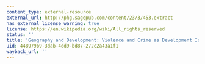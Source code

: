 ```yaml
---
content_type: external-resource
external_url: http://phg.sagepub.com/content/23/3/453.extract
has_external_license_warning: true
license: https://en.wikipedia.org/wiki/All_rights_reserved
status: ''
title: 'Geography and Development: Violence and Crime as Development Issues'
uid: 448979b9-3dab-4dd9-bd87-272c2a43a1f1
wayback_url: ''
---
```

